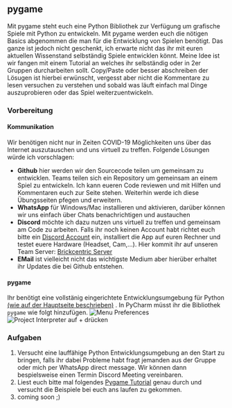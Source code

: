 ## pygame
Mit pygame steht euch eine Python Bibliothek zur Verfügung um grafische Spiele mit Python zu entwickeln. Mit pygame werden euch die nötigen Basics abgenommen die man für die Entwicklung von Spielen benötigt. Das ganze ist jedoch  nicht geschenkt, ich erwarte nicht das ihr mit euren aktuellen Wissenstand selbständig Spiele entwicklen könnt. Meine Idee ist wir fangen mit einem Tutorial an welches ihr selbständig oder in 2er Gruppen durcharbeiten sollt.
Copy/Paste oder besser abschreiben der Lösugen ist hierbei erwünscht, vergesst aber nicht die Kommentare zu lesen versuchen zu verstehen und sobald was läuft einfach mal Dinge auszuprobieren oder das Spiel weiterzuentwickeln.    

### Vorbereitung
#### Kommunikation
Wir benötigen nicht nur in Zeiten COVID-19 Möglichkeiten uns über das Internet auszutauschen und uns virtuell zu treffen. 
Folgende Lösungen würde ich vorschlagen:
* **Github** hier werden wir den Sourcecode teilen um gemeinsam zu entwicklen. Teams teilen sich ein Repository um gemeinsam an einem Spiel zu entwickeln. Ich kann eueren Code reviewen und mit Hilfen und Kommentaren euch zur Seite stehen. Weiterhin werde ich diese Übungsseiten pfegen und erweitern.
* **WhatsApp** für Windows/Mac installieren und aktivieren, darüber können wir uns einfach über Chats benachrichtigen und austauchen
* **Discord** möchte ich dazu nutzen uns virtuell zu treffen und gemeinsam am Code zu arbeiten. Falls ihr noch keinen Account habt richtet euch bitte ein [Discord Account](https://discordapp.com) ein, installiert die App auf euren Rechner und testet euere Hardware (Headset, Cam,...). Hier kommit ihr auf unseren Team Server: [Brickcentric Server](https://discord.gg/QgvtWYc) 
* **EMail** ist vielleicht nicht das wichtigste Medium aber hierüber erhaltet ihr Updates die bei Github entstehen.
#### pygame
Ihr benötigt eine vollstänig eingerichtete Entwicklungsumgebung für Python [(wie auf der Hauptseite beschrieben)](README.md) .
In PyCharm müsst ihr die Bibliothek `pygame` wie folgt hinzufügen. 
![Menu Preferences ](pygame1.png)
![Project Interpreter auf + drücken ](pygame1.png)
### Aufgaben
1. Versucht eine lauffähige Python Entwicklungsumgebung an den Start zu bringen, falls ihr dabei Probleme habt fragt jemanden aus der Gruppe oder mich per WhatsApp direct message. Wir können dann bespielsweise einen Termin Discord Meeting vereinbaren.
2. Liest euch bitte mal folgendes [Pygame Tutorial](https://www.spieleprogrammierer.de/wiki/Pygame-Tutorial) genau durch und versucht die Beispiele bei euch ans laufen zu gekommen. 
3. coming soon ;)


